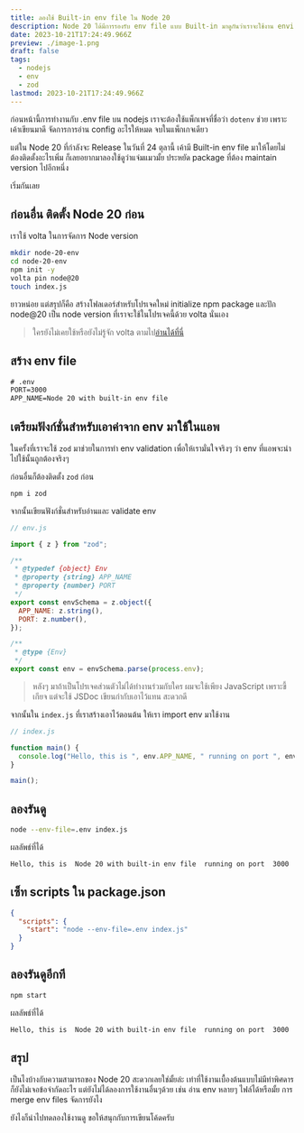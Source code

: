 ```yaml
---
title: ลองใช้ Built-in env file ใน Node 20
description: Node 20 ได้มีการรองรับ env file แบบ Built-in มาดูกันว่าเราจะใช้งาน environment variables อย่างมั่นใจได้อย่างไร
date: 2023-10-21T17:24:49.966Z
preview: ./image-1.png
draft: false
tags:
  - nodejs
  - env
  - zod
lastmod: 2023-10-21T17:24:49.966Z
---
```


ก่อนหน้านี้การทำงานกับ .env file บน nodejs เราจะต้องใช้แพ็กเพจที่ชื่อว่า `dotenv` ช่วย เพราะเค้าเขียนมาดี จัดการการอ่าน config อะไรให้หมด จบในแพ็กเกจเดียว

แต่ใน Node 20 ที่กำลังจะ Release ในวันที่ 24 ตุลานี้ เค้ามี Built-in env file มาให้โดยไม่ต้องติดตั้งอะไรเพิ่ม ก็เลยอยากมาลองใช้ดูว่าแจ่มแมวมั้ย ประหยัด package ที่ต้อง maintain version ไปอีกหนึ่ง

เริ่มกันเลย

## ก่อนอื่น ติดตั้ง Node 20 ก่อน

เราใช้ volta ในการจัดการ Node version

```sh
mkdir node-20-env
cd node-20-env
npm init -y
volta pin node@20
touch index.js
```

ยาวหน่อย แต่สรุปก็คือ สร้างโฟลเดอร์สำหรับโปรเจคใหม่ initialize npm package และปัก node@20 เป็น node version ที่เราจะใช้ในโปรเจคนี้ด้วย volta นั่นเอง

> ใครยังไม่เคยใช้หรือยังไม่รู้จัก volta ตามไป[อ่านได้ที่นี่](/blog/use-volta-to-lock-nodejs-version)

## สร้าง env file

```txt
# .env
PORT=3000
APP_NAME=Node 20 with built-in env file
```

## เตรียมฟังก์ชั่นสำหรับเอาค่าจาก env มาใช้ในแอพ

ในครั้งที่เราจะใช้ `zod` มาช่วยในการทำ env validation เพื่อให้เรามั่นใจจริงๆ ว่า env ที่แอพจะนำไปใช้นั้นถูกต้องจริงๆ

ก่อนอื่นก็ต้องติดตั้ง `zod` ก่อน

```sh
npm i zod
```

จากนั้นเขียนฟังก์ชั่นสำหรับอ่านและ validate env

```js
// env.js

import { z } from "zod";

/**
 * @typedef {object} Env
 * @property {string} APP_NAME
 * @property {number} PORT
 */
export const envSchema = z.object({
  APP_NAME: z.string(),
  PORT: z.number(),
});

/**
 * @type {Env}
 */
export const env = envSchema.parse(process.env);
```

> หลังๆ มาถ้าเป็นโปรเจคส่วนตัวไม่ได้ทำงานร่วมกับใคร ผมจะใช้เพียง JavaScript เพราะขี้เกียจ แต่จะใช้ JSDoc เขียนกำกับเอาไว้แทน สะดวกดี

จากนั้นใน `index.js` ที่เราสร้างเอาไว้ตอนต้น ให้เรา import env มาใช้งาน

```js
// index.js

function main() {
  console.log("Hello, this is ", env.APP_NAME, " running on port ", env.PORT);
}

main();
```

## ลองรันดู

```sh
node --env-file=.env index.js
```

ผลลัพธ์ที่ได้

```sh
Hello, this is  Node 20 with built-in env file  running on port  3000
```

## เซ็ท scripts ใน package.json

```json
{
  "scripts": {
    "start": "node --env-file=.env index.js"
  }
}
```

## ลองรันดูอีกที

```sh
npm start
```

ผลลัพธ์ที่ได้

```sh
Hello, this is  Node 20 with built-in env file  running on port  3000
```

## สรุป

เป็นไงบ้างกับความสามารถของ Node 20 สะดวกเลยใช่มั้ยล่ะ เท่าที่ใช้งานเบื้องต้นแบบไม่มีท่าพิศดาร ก็ยังไม่เจอข้อจำกัดอะไร แต่ยังไม่ได้ลองการใช้งานอื่นๆด้วย เช่น อ่าน env หลายๆ ไฟล์ได้หรือมั้ย การ merge env files จัดการยังไง

ยังไงก็นำไปทดลองใช้งานดู ขอให้สนุกกับการเขียนโค้ดครับ

